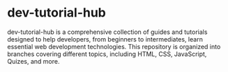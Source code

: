 # dev-tutorial-hub
dev-tutorial-hub is a comprehensive collection of guides and tutorials designed to help developers, from beginners to intermediates, learn essential web development technologies. This repository is organized into branches covering different topics, including HTML, CSS, JavaScript, Quizes, and more. 
